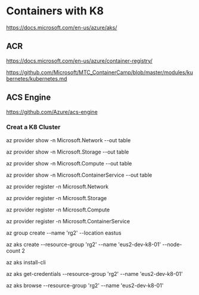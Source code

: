 # Containers with K8

https://docs.microsoft.com/en-us/azure/aks/

## ACR

https://docs.microsoft.com/en-us/azure/container-registry/

https://github.com/Microsoft/MTC_ContainerCamp/blob/master/modules/kubernetes/kubernetes.md

## ACS Engine

https://github.com/Azure/acs-engine

### Creat a K8 Cluster

az provider show -n Microsoft.Network --out table

az provider show -n Microsoft.Storage --out table

az provider show -n Microsoft.Compute --out table

az provider show -n Microsoft.ContainerService --out table

az provider register -n Microsoft.Network

az provider register -n Microsoft.Storage

az provider register -n Microsoft.Compute

az provider register -n Microsoft.ContainerService

az group create --name 'rg2' --location eastus

az aks create --resource-group 'rg2' --name 'eus2-dev-k8-01' --node-count 2

az aks install-cli

az aks get-credentials --resource-group 'rg2' --name 'eus2-dev-k8-01'

az aks browse --resource-group 'rg2' --name 'eus2-dev-k8-01'